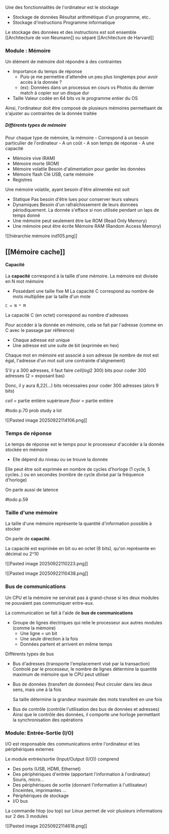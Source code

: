 Une des fonctionnalités de l'ordinateur est le stockage
-  Stockage de données
	Résultat arithmétique d'un programme, etc..
-  Stockage d'instructions
	Programme informatique

Le stockage des données et des instructions est soit ensemble
	[[Architecture de von Neumann]]
ou séparé
	[[Architecture de Harvard]]

### Module : Mémoire

Un élément de mémoire doit répondre à des contraintes
-  Importance du temps de réponse
	-  Puis-je me permettre d'attendre un peu plus longtemps pour avoir accès à la donnée ?
	-  (ex): Données dans un processus en cours vs Photos du dernier match à copier sur un disque dur
-  Taille
	Valeur codée en 64 bits vs le programme entier du OS

Ainsi, l'ordinateur doit être composé de plusieurs mémoires permettaant de s'ajuster au contraintes de la donnée traitée

##### Différents types de mémoire

Pour chaque type de mémoire, la mémoire 
	- Correspond à un besoin particulier de l'ordinateur
	- A un coût
	- A son temps de réponse
	- A une capacité

-  Mémoire vive (RAM)
-  Mémoire morte (ROM)
-  Mémoire volatile
	Besoin d'alimentation pour garder les données
-  Mémoire flash
	Clé USB, carte mémoire
-  Registres

Une mémoire volatile, ayant besoin d'être alimentée est soit
-  Statique
	Pas besoin d'être lues pour conserver leurs valeurs
-  Dynamiques
	Besoin d'un rafraîchissement de leurs données périodiquement. La donnée s'efface si non utilisée pendant un laps de temps donné
-  Une mémoire peut seulement être lue
	ROM (Read Only Memory)
-  Une mémoire peut être écrite
	Mémoire RAM (Random Access Memory)

![[hiérarchie mémoire ind105.png]]


## [[Mémoire cache]]


#### Capacité

La **capacité** correspond à la taille d'une mémoire. La mémoire est divisée en N mot mémoire
-  Possédant une taille fixe M
La capacité C correspond au nombre de mots multipliée par la taille d'un mote

`C = N * M`

La capacité C (en octet) correspond au nombre d'adresses

Pour accéder à la donnée en mémoire, cela se fait par l'adresse (comme en C avec le passage par référence)
-  Chaque adresse est unique
-  Une adresse est une suite de bit (exprimée en hex)

Chaque mot en mémoire est associé à son adresse (le nombre de mot est égal, l'adresse d'un mot suit une contrainte d'alignement)

S'il y a 300 adresses, il faut faire *ceil*(*log*2 300) bits pour coder 300 adresses (2 = exposant bas) 

Donc, il y aura 8,22(...) bits nécessaires pour coder 300 adresses (alors 9 bits)

*ceil* = partie entière supérieure
*floor* = partie entière

#todo p.70 prob study a lot

![[Pasted image 20250922114106.png]]

### Temps de réponse

Le temps de réponse est le temps pour le processeur d'accéder à la donnée stockée en mémoire
-  Elle dépend du niveau ou se trouve la donnée

Elle peut être soit exprimée en nombre de cycles d'horloge (1 cycle, 5 cycles..) ou en secondes (nombre de cycle divisé par la fréquence d'horloge)

On parle aussi de latence

#todo p.59

### Taille d'une mémoire

La taille d'une mémoire représente la quantité d'information possible à stocker

On parle de **capacité**.

La capacité est exprimée en bit ou en octet (8 bits), qu'on représente en décimal ou 2^10

![[Pasted image 20250922110223.png]]

![[Pasted image 20250922110438.png]]

### Bus de communications

Un CPU et la mémoire ne servirait pas à grand-chose si les deux modules ne pouvaient pas communiquer entre-eux. 

La communication se fait à l'aide de **bus de communications**

-  Groupe de lignes électriques qui relie le processeur aux autres modules (comme la mémoire)
	-  Une ligne = un bit
	-  Une seule direction à la fois
	-  Données partent et arrivent en même temps

Différents types de bus
-  Bus d'adresses (transporte l'emplacement visé par la transaction)
	Controlé par le processeur, le nombre de lignes détermine la quantité maximum de mémoire que le CPU peut utiliser
-  Bus de données (transfert de données)
	Peut circuler dans les deux sens, mais une à la fois
	
	Sa taille détermine la grandeur maximale des mots transféré en une fois
-  Bus de contrôle (contrôle l'utilisation des bus de données et adresses)
	Ainsi que le contrôle des données, il comporte une horloge permettant la synchronisation des opérations

### Module: Entrée-Sortie (I/O)

I/O est responsable des communications entre l'ordinateur et les périphériques externes

Le module entrée/sortie (Input/Output (I/O)) comprend
-  Des ports (USB, HDMI, Ethernet)
-  Des périphériques d'entrée (apportant l'information à l'ordinateur)
	Souris, micro...
-  Des périphériques de sortie (donnant l'information à l'utilisateur)
	Enceintes, imprimantes ...
-  Périphériques de stockage
-  I/O bus

La commande htop (ou top) sur Linux permet de voir plusieurs informations sur 2 des 3 modules

![[Pasted image 20250922114618.png]]